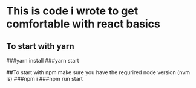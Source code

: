 # This is code i wrote to get comfortable with react basics

## To start with yarn
###yarn install
###yarn start

##To start with npm
make sure you have the requrired node version (nvm ls)
###npm i
###npm run start
